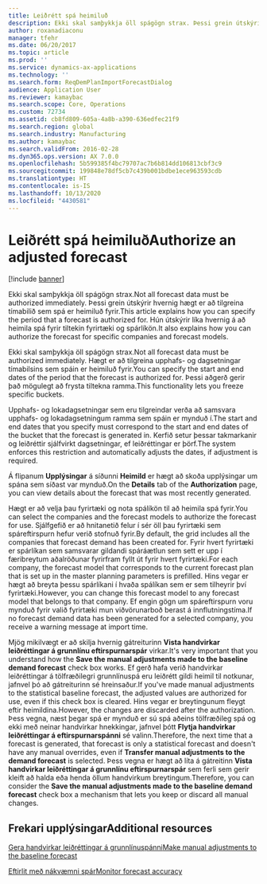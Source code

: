 ```yaml
---
title: Leiðrétt spá heimiluð
description: Ekki skal samþykkja öll spágögn strax. Þessi grein útskýrir hvernig hægt er að tilgreina tímabilið sem spá er heimiluð fyrir. Hún útskýrir líka hvernig á að heimila spá fyrir tiltekin fyrirtæki og spárlíkön.
author: roxanadiaconu
manager: tfehr
ms.date: 06/20/2017
ms.topic: article
ms.prod: ''
ms.service: dynamics-ax-applications
ms.technology: ''
ms.search.form: ReqDemPlanImportForecastDialog
audience: Application User
ms.reviewer: kamaybac
ms.search.scope: Core, Operations
ms.custom: 72734
ms.assetid: cb8fd809-605a-4a8b-a390-636edfec21f9
ms.search.region: global
ms.search.industry: Manufacturing
ms.author: kamaybac
ms.search.validFrom: 2016-02-28
ms.dyn365.ops.version: AX 7.0.0
ms.openlocfilehash: 5b599385f4bc79707ac7b6b814dd106813cbf3c9
ms.sourcegitcommit: 199848e78df5cb7c439b001bdbe1ece963593cdb
ms.translationtype: HT
ms.contentlocale: is-IS
ms.lasthandoff: 10/13/2020
ms.locfileid: "4430581"
---
```

# <a name="authorize-an-adjusted-forecast"></a><span data-ttu-id="bdabb-105">Leiðrétt spá heimiluð</span><span class="sxs-lookup"><span data-stu-id="bdabb-105">Authorize an adjusted forecast</span></span>

[!include [banner](../includes/banner.md)]

<span data-ttu-id="bdabb-106">Ekki skal samþykkja öll spágögn strax.</span><span class="sxs-lookup"><span data-stu-id="bdabb-106">Not all forecast data must be authorized immediately.</span></span> <span data-ttu-id="bdabb-107">Þessi grein útskýrir hvernig hægt er að tilgreina tímabilið sem spá er heimiluð fyrir.</span><span class="sxs-lookup"><span data-stu-id="bdabb-107">This article explains how you can specify the period that a forecast is authorized for.</span></span> <span data-ttu-id="bdabb-108">Hún útskýrir líka hvernig á að heimila spá fyrir tiltekin fyrirtæki og spárlíkön.</span><span class="sxs-lookup"><span data-stu-id="bdabb-108">It also explains how you can authorize the forecast for specific companies and forecast models.</span></span>

<span data-ttu-id="bdabb-109">Ekki skal samþykkja öll spágögn strax.</span><span class="sxs-lookup"><span data-stu-id="bdabb-109">Not all forecast data must be authorized immediately.</span></span> <span data-ttu-id="bdabb-110">Hægt er að tilgreina upphafs- og dagsetningar tímabilsins sem spáin er heimiluð fyrir.</span><span class="sxs-lookup"><span data-stu-id="bdabb-110">You can specify the start and end dates of the period that the forecast is authorized for.</span></span> <span data-ttu-id="bdabb-111">Þessi aðgerð gerir það mögulegt að frysta tiltekna ramma.</span><span class="sxs-lookup"><span data-stu-id="bdabb-111">This functionality lets you freeze specific buckets.</span></span> 

<span data-ttu-id="bdabb-112">Upphafs- og lokadagsetningar sem eru tilgreindar verða að samsvara upphafs- og lokadagsetningum ramma sem spáin er mynduð í.</span><span class="sxs-lookup"><span data-stu-id="bdabb-112">The start and end dates that you specify must correspond to the start and end dates of the bucket that the forecast is generated in.</span></span> <span data-ttu-id="bdabb-113">Kerfið setur þessar takmarkanir og leiðréttir sjálfvirkt dagsetningar, ef leiðréttingar er þörf.</span><span class="sxs-lookup"><span data-stu-id="bdabb-113">The system enforces this restriction and automatically adjusts the dates, if adjustment is required.</span></span> 

<span data-ttu-id="bdabb-114">Á flipanum **Upplýsingar** á síðunni **Heimild** er hægt að skoða upplýsingar um spána sem síðast var mynduð.</span><span class="sxs-lookup"><span data-stu-id="bdabb-114">On the **Details** tab of the **Authorization** page, you can view details about the forecast that was most recently generated.</span></span> 

<span data-ttu-id="bdabb-115">Hægt er að velja þau fyrirtæki og nota spálíkön til að heimila spá fyrir.</span><span class="sxs-lookup"><span data-stu-id="bdabb-115">You can select the companies and the forecast models to authorize the forecast for use.</span></span> <span data-ttu-id="bdabb-116">Sjálfgefið er að hnitanetið felur í sér öll þau fyrirtæki sem spáreftirspurn hefur verið stofnuð fyrir.</span><span class="sxs-lookup"><span data-stu-id="bdabb-116">By default, the grid includes all the companies that forecast demand has been created for.</span></span> <span data-ttu-id="bdabb-117">Fyrir hvert fyrirtæki er spárlíkan sem samsvarar gildandi spáráætlun sem sett er upp í færibreytum aðalröðunar fyrirfram fyllt út fyrir hvert fyrirtæki.</span><span class="sxs-lookup"><span data-stu-id="bdabb-117">For each company, the forecast model that corresponds to the current forecast plan that is set up in the master planning parameters is prefilled.</span></span> <span data-ttu-id="bdabb-118">Hins vegar er hægt að breyta þessu spárlíkani í hvaða spálíkan sem er sem tilheyrir því fyrirtæki.</span><span class="sxs-lookup"><span data-stu-id="bdabb-118">However, you can change this forecast model to any forecast model that belongs to that company.</span></span> <span data-ttu-id="bdabb-119">Ef engin gögn um spáreftirspurn voru mynduð fyrir valið fyrirtæki mun viðvörunarboð berast á innflutningstíma.</span><span class="sxs-lookup"><span data-stu-id="bdabb-119">If no forecast demand data has been generated for a selected company, you receive a warning message at import time.</span></span> 

<span data-ttu-id="bdabb-120">Mjög mikilvægt er að skilja hvernig gátreiturinn **Vista handvirkar leiðréttingar á grunnlínu eftirspurnarspár** virkar.</span><span class="sxs-lookup"><span data-stu-id="bdabb-120">It's very important that you understand how the **Save the manual adjustments made to the baseline demand forecast** check box works.</span></span> <span data-ttu-id="bdabb-121">Ef gerð hafa verið handvirkar leiðréttingar á tölfræðilegri grunnlínuspá eru leiðrétt gildi heimil til notkunar, jafnvel þó að gátreiturinn sé hreinsaður.</span><span class="sxs-lookup"><span data-stu-id="bdabb-121">If you've made manual adjustments to the statistical baseline forecast, the adjusted values are authorized for use, even if this check box is cleared.</span></span> <span data-ttu-id="bdabb-122">Hins vegar er breytingunum fleygt eftir heimildina.</span><span class="sxs-lookup"><span data-stu-id="bdabb-122">However, the changes are discarded after the authorization.</span></span> <span data-ttu-id="bdabb-123">Þess vegna, næst þegar spá er mynduð er sú spá aðeins tölfræðileg spá og ekki með neinar handvirkar hnekkingar, jafnvel þótt **Flytja handvirkar leiðréttingar á eftirspurnarspánni** sé valinn.</span><span class="sxs-lookup"><span data-stu-id="bdabb-123">Therefore, the next time that a forecast is generated, that forecast is only a statistical forecast and doesn't have any manual overrides, even if **Transfer manual adjustments to the demand forecast** is selected.</span></span> <span data-ttu-id="bdabb-124">Þess vegna er hægt að líta á gátreitinn **Vista handvirkar leiðréttingar á grunnlínu eftirspurnarspár** sem ferli sem gerir kleift að halda eða henda öllum handvirkum breytingum.</span><span class="sxs-lookup"><span data-stu-id="bdabb-124">Therefore, you can consider the **Save the manual adjustments made to the baseline demand forecast** check box a mechanism that lets you keep or discard all manual changes.</span></span>

<a name="additional-resources"></a><span data-ttu-id="bdabb-125">Frekari upplýsingar</span><span class="sxs-lookup"><span data-stu-id="bdabb-125">Additional resources</span></span>
--------

[<span data-ttu-id="bdabb-126">Gera handvirkar leiðréttingar á grunnlínuspánni</span><span class="sxs-lookup"><span data-stu-id="bdabb-126">Make manual adjustments to the baseline forecast</span></span>](manual-adjustments-baseline-forecast.md)

[<span data-ttu-id="bdabb-127">Eftirlit með nákvæmni spár</span><span class="sxs-lookup"><span data-stu-id="bdabb-127">Monitor forecast accuracy</span></span>](monitor-forecast-accuracy.md)



